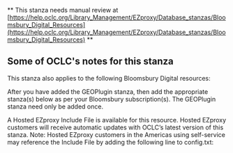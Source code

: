 ** This stanza needs manual review at [https://help.oclc.org/Library_Management/EZproxy/Database_stanzas/Bloomsbury_Digital_Resources](https://help.oclc.org/Library_Management/EZproxy/Database_stanzas/Bloomsbury_Digital_Resources) **

## Some of OCLC's notes for this stanza

This stanza also applies to the following Bloomsbury Digital resources:

After you have added the GEOPlugin stanza, then add the appropriate stanza(s) below as per your Bloomsbury subscription(s). The GEOPlugin stanza need only be added once.

A Hosted EZproxy Include File is available for this resource. Hosted EZproxy customers will receive automatic updates with OCLC&rsquo;s latest version of this stanza. Note: Hosted EZproxy customers in the Americas using self-service may reference the Include File by adding the following line to config.txt:

&nbsp;
